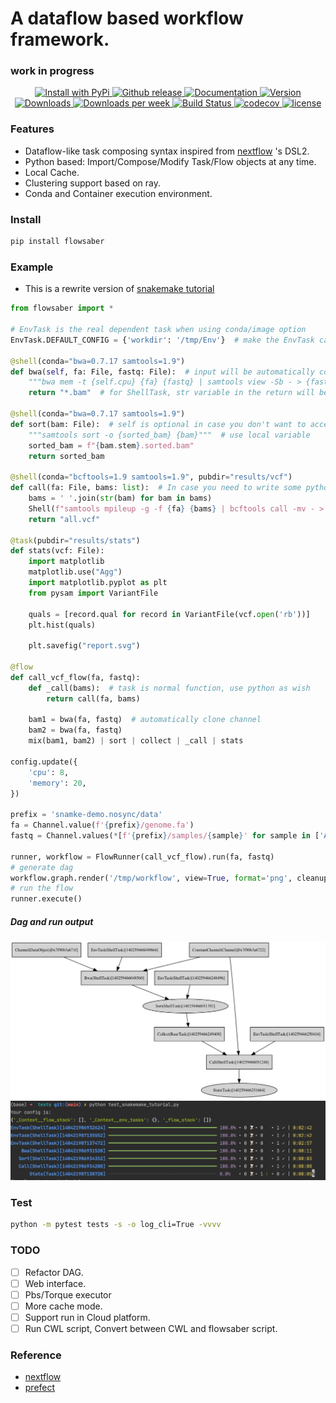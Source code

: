 # A dataflow based workflow framework.
### work in progress

<p align="center">

  

  
  <a href="https://pypi.python.org/pypi/flowsaber/">
    <img src="https://img.shields.io/pypi/v/flowsaber.svg" alt="Install with PyPi" />
  </a>
  
  
  <a href="https://github.com/zhqu1148980644/flowsaber/releases">
  	<img src="https://img.shields.io/github/v/release/zhqu1148980644/flowsaber?include_prereleases&label=github" alt="Github release">
  </a>
 
  <a href="https://zhqu1148980644.github.io/flowsaber/index.html">
  	<img src="https://readthedocs.org/projects/ansicolortags/badge/?version=latest" alt="Documentation">
  </a>
  
  <a href="https://pypi.python.org/pypi/flowsaber">
    <img src="https://img.shields.io/pypi/pyversions/flowsaber.svg" alt="Version">
  </a>
  
  <a href="https://pepy.tech/project/flowsaber">
    <img src="https://pepy.tech/badge/flowsaber" alt="Downloads">
  </a>

  <a href="https://pepy.tech/project/flowsaber">
    <img src="https://pepy.tech/badge/flowsaber/week" alt="Downloads per week">
  </a>
  
  <a href="https://github.com/zhqu1148980644/flowsaber/actions/workflows/python-package-conda.yml">
    <img src="https://github.com/zhqu1148980644/flowsaber/actions/workflows/python-package-conda.yml/badge.svg" alt="Build Status">
  </a>

  <a href="https://app.codecov.io/gh/zhqu1148980644/flowsaber">
    <img src="https://codecov.io/gh/zhqu1148980644/flowsaber/branch/main/graph/badge.svg" alt="codecov">
  </a>

  <a href="https://github.com/zhqu1148980644/flowsaber/blob/master/LICENSE">
    <img src="https://img.shields.io/github/license/zhqu1148980644/flowsaber" alt="license">
  </a>

</p>




### Features

- Dataflow-like task composing syntax inspired from [nextflow](https://github.com/nextflow-io/nextflow) 's DSL2.
- Python based: Import/Compose/Modify Task/Flow objects at any time.
- Local Cache.
- Clustering support based on ray.
- Conda and Container execution environment.


### Install

```bash
pip install flowsaber
```

### Example

- This is a rewrite version of [snakemake tutorial](https://snakemake.readthedocs.io/en/stable/tutorial/short.html)

```python
from flowsaber import *

# EnvTask is the real dependent task when using conda/image option
EnvTask.DEFAULT_CONFIG = {'workdir': '/tmp/Env'}  # make the EnvTask cache at a global place

@shell(conda="bwa=0.7.17 samtools=1.9")
def bwa(self, fa: File, fastq: File):  # input will be automatically converted if has type annotation
    """bwa mem -t {self.cpu} {fa} {fastq} | samtools view -Sb - > {fastq.stem}.bam"""
    return "*.bam"  # for ShellTask, str variable in the return will be treated as File and globed

@shell(conda="bwa=0.7.17 samtools=1.9")
def sort(bam: File):  # self is optional in case you don't want to access the current task
    """samtools sort -o {sorted_bam} {bam}"""  # use local variable
    sorted_bam = f"{bam.stem}.sorted.bam"
    return sorted_bam

@shell(conda="bcftools=1.9 samtools=1.9", pubdir="results/vcf")
def call(fa: File, bams: list):  # In case you need to write some python codes
    bams = ' '.join(str(bam) for bam in bams)
    Shell(f"samtools mpileup -g -f {fa} {bams} | bcftools call -mv - > all.vcf")
    return "all.vcf"

@task(pubdir="results/stats")
def stats(vcf: File):
    import matplotlib
    matplotlib.use("Agg")
    import matplotlib.pyplot as plt
    from pysam import VariantFile

    quals = [record.qual for record in VariantFile(vcf.open('rb'))]
    plt.hist(quals)

    plt.savefig("report.svg")

@flow
def call_vcf_flow(fa, fastq):
    def _call(bams):  # task is normal function, use python as wish
        return call(fa, bams)

    bam1 = bwa(fa, fastq)  # automatically clone channel
    bam2 = bwa(fa, fastq)
    mix(bam1, bam2) | sort | collect | _call | stats

config.update({
    'cpu': 8,
    'memory': 20,
})

prefix = 'snamke-demo.nosync/data'
fa = Channel.value(f'{prefix}/genome.fa')
fastq = Channel.values(*[f'{prefix}/samples/{sample}' for sample in ['A.fastq', 'B.fastq', 'C.fastq']])

runner, workflow = FlowRunner(call_vcf_flow).run(fa, fastq)
# generate dag
workflow.graph.render('/tmp/workflow', view=True, format='png', cleanup=True)
# run the flow
runner.execute()
```

##### Dag and run output

![dag](docs/workflow.png)
![log](docs/snakemake_workflow_output.png)

### Test

```bash
python -m pytest tests -s -o log_cli=True -vvvv
```


### TODO
- [ ] Refactor DAG.
- [ ] Web interface.
- [ ] Pbs/Torque executor
- [ ] More cache mode.
- [ ] Support run in Cloud platform.
- [ ] Run CWL script, Convert between CWL and flowsaber script.

### Reference
- [nextflow](https://github.com/nextflow-io/nextflow)
- [prefect](https://github.com/PrefectHQ/prefect)
